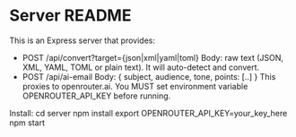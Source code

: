 Server README
=============
This is an Express server that provides:
- POST /api/convert?target={json|xml|yaml|toml}
  Body: raw text (JSON, XML, YAML, TOML or plain text). It will auto-detect and convert.
- POST /api/ai-email
  Body: { subject, audience, tone, points: [..] }
  This proxies to openrouter.ai. You MUST set environment variable OPENROUTER_API_KEY before running.

Install:
  cd server
  npm install
  export OPENROUTER_API_KEY=your_key_here
  npm start
